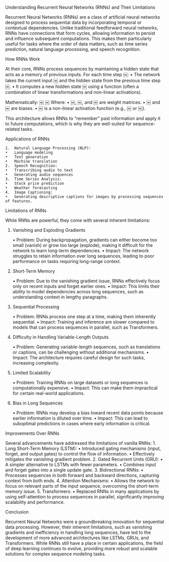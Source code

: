 Understanding Recurrent Neural Networks (RNNs) and Their Limitations

Recurrent Neural Networks (RNNs) are a class of artificial neural networks designed to process sequential data by incorporating temporal or contextual dependencies. Unlike traditional feedforward neural networks, RNNs have connections that form cycles, allowing information to persist and influence subsequent computations. This makes them particularly useful for tasks where the order of data matters, such as time series prediction, natural language processing, and speech recognition.

How RNNs Work

At their core, RNNs process sequences by maintaining a hidden state that acts as a memory of previous inputs. For each time step ￼:
	•	The network takes the current input ￼ and the hidden state from the previous time step ￼.
	•	It computes a new hidden state ￼ using a function (often a combination of linear transformations and non-linear activations).

Mathematically:
￼
￼
Where:
	•	￼, ￼, and ￼ are weight matrices.
	•	￼ and ￼ are biases.
	•	￼ is a non-linear activation function (e.g., ￼ or ￼).

This architecture allows RNNs to “remember” past information and apply it to future computations, which is why they are well-suited for sequence-related tasks.

Applications of RNNs

	1.	Natural Language Processing (NLP):
	•	Language modeling
	•	Text generation
	•	Machine translation
	2.	Speech Recognition:
	•	Transcribing audio to text
	•	Generating audio sequences
	3.	Time Series Analysis:
	•	Stock price prediction
	•	Weather forecasting
	4.	Image Captioning:
	•	Generating descriptive captions for images by processing sequences of features.

Limitations of RNNs

While RNNs are powerful, they come with several inherent limitations:

1. Vanishing and Exploding Gradients

	•	Problem: During backpropagation, gradients can either become too small (vanish) or grow too large (explode), making it difficult for the network to learn long-term dependencies.
	•	Impact: The network struggles to retain information over long sequences, leading to poor performance on tasks requiring long-range context.

2. Short-Term Memory

	•	Problem: Due to the vanishing gradient issue, RNNs effectively focus only on recent inputs and forget earlier ones.
	•	Impact: This limits their ability to model dependencies across long sequences, such as understanding context in lengthy paragraphs.

3. Sequential Processing

	•	Problem: RNNs process one step at a time, making them inherently sequential.
	•	Impact: Training and inference are slower compared to models that can process sequences in parallel, such as Transformers.

4. Difficulty in Handling Variable-Length Outputs

	•	Problem: Generating variable-length sequences, such as translations or captions, can be challenging without additional mechanisms.
	•	Impact: The architecture requires careful design for such tasks, increasing complexity.

5. Limited Scalability

	•	Problem: Training RNNs on large datasets or long sequences is computationally expensive.
	•	Impact: This can make them impractical for certain real-world applications.

6. Bias in Long Sequences

	•	Problem: RNNs may develop a bias toward recent data points because earlier information is diluted over time.
	•	Impact: This can lead to suboptimal predictions in cases where early information is critical.

Improvements Over RNNs

Several advancements have addressed the limitations of vanilla RNNs:
	1.	Long Short-Term Memory (LSTM):
	•	Introduced gating mechanisms (input, forget, and output gates) to control the flow of information.
	•	Effectively mitigates the vanishing gradient problem.
	2.	Gated Recurrent Units (GRU):
	•	A simpler alternative to LSTMs with fewer parameters.
	•	Combines input and forget gates into a single update gate.
	3.	Bidirectional RNNs:
	•	Processes sequences in both forward and backward directions, capturing context from both ends.
	4.	Attention Mechanisms:
	•	Allows the network to focus on relevant parts of the input sequence, overcoming the short-term memory issue.
	5.	Transformers:
	•	Replaced RNNs in many applications by using self-attention to process sequences in parallel, significantly improving scalability and performance.

Conclusion

Recurrent Neural Networks were a groundbreaking innovation for sequential data processing. However, their inherent limitations, such as vanishing gradients and inefficiency in handling long sequences, have led to the development of more advanced architectures like LSTMs, GRUs, and Transformers. While RNNs still have a place in certain applications, the field of deep learning continues to evolve, providing more robust and scalable solutions for complex sequence modeling tasks.